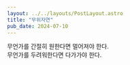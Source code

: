 ```yaml
---
layout: ../../layouts/PostLayout.astro
title: "무위자연"
pub_date: 2024-07-10
---
```


무언가를 간절히 원한다면 멀어져야 한다.
<br/>
무언가를 두려워한다면 다가가야 한다.
